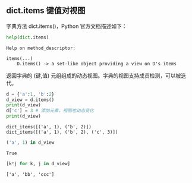 ## dict.items 键值对视图

字典方法 dict.items()，Python 官方文档描述如下：


```python
help(dict.items)
```

    Help on method_descriptor:
    
    items(...)
        D.items() -> a set-like object providing a view on D's items
    
    

返回字典的 (键,值) 元组组成的动态视图。字典的视图支持成员检测，可以被迭代。


```python
d = {'a':1, 'b':2}
d_view = d.items()
print(d_view)
d['c'] = 3 # 添加元素，视图也动态变化
print(d_view)
```

    dict_items([('a', 1), ('b', 2)])
    dict_items([('a', 1), ('b', 2), ('c', 3)])
    


```python
('a', 1) in d_view
```




    True




```python
[k*j for k, j in d_view]
```




    ['a', 'bb', 'ccc']


